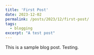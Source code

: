 ```yaml
---
title: 'First Post'
date: 2023-12-02
permalink: /posts/2023/12/first-post/
tags:
  - blogging
excerpt: "A test post"
---
```


This is a sample blog post.
Testing.